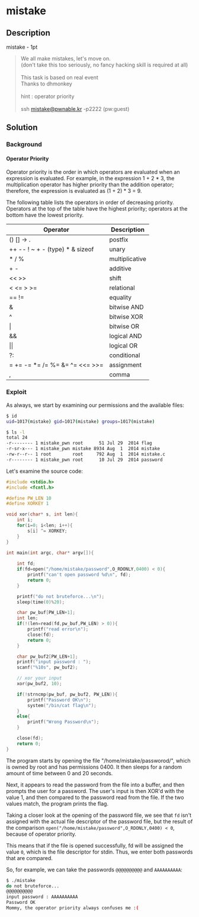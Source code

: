 # mistake

## Description

mistake - 1pt

>We all make mistakes, let's move on. <br>
>(don't take this too seriously, no fancy hacking skill is required at all) <br> <br>
>This task is based on real event <br>
>Thanks to dhmonkey <br> <br>
>hint : operator priority <br> <br>
>ssh mistake@pwnable.kr -p2222 (pw:guest)


## Solution

### Background

#### Operator Priority

Operator priority is the order in which operators are evaluated when an expression is evaluated. For example, in the expression 1 + 2 * 3, the multiplication operator has higher priority than the addition operator; therefore, the expression is evaluated as (1 + 2) * 3 = 9.

The following table lists the operators in order of decreasing priority. Operators at the top of the table have the highest priority; operators at the bottom have the lowest priority.

| Operator | Description |
|----------|-------------|
| () [] -> . | postfix |
| ++ -- ! ~ + - (type) * & sizeof | unary |
| * / % | multiplicative |
| + - | additive |
| << >> | shift |
| < <= > >= | relational |
| == != | equality |
| & | bitwise AND |
| ^ | bitwise XOR |
| \| | bitwise OR |
| && | logical AND |
| \|\| | logical OR |
| ?: | conditional |
| = += -= *= /= %= &= ^= <<= >>= | assignment |
| , | comma |


### Exploit

As always, we start by examining our permissions and the available files:

```bash
$ id
uid=1017(mistake) gid=1017(mistake) groups=1017(mistake)
```

```bash
$ ls -l
total 24
-r-------- 1 mistake_pwn root      51 Jul 29  2014 flag
-r-sr-x--- 1 mistake_pwn mistake 8934 Aug  1  2014 mistake
-rw-r--r-- 1 root        root     792 Aug  1  2014 mistake.c
-r-------- 1 mistake_pwn root      10 Jul 29  2014 password
```

Let's examine the source code:

```c
#include <stdio.h>
#include <fcntl.h>

#define PW_LEN 10
#define XORKEY 1

void xor(char* s, int len){
	int i;
	for(i=0; i<len; i++){
		s[i] ^= XORKEY;
	}
}

int main(int argc, char* argv[]){
	
	int fd;
	if(fd=open("/home/mistake/password",O_RDONLY,0400) < 0){
		printf("can't open password %d\n", fd);
		return 0;
	}

	printf("do not bruteforce...\n");
	sleep(time(0)%20);

	char pw_buf[PW_LEN+1];
	int len;
	if(!(len=read(fd,pw_buf,PW_LEN) > 0)){
		printf("read error\n");
		close(fd);
		return 0;		
	}

	char pw_buf2[PW_LEN+1];
	printf("input password : ");
	scanf("%10s", pw_buf2);

	// xor your input
	xor(pw_buf2, 10);

	if(!strncmp(pw_buf, pw_buf2, PW_LEN)){
		printf("Password OK\n");
		system("/bin/cat flag\n");
	}
	else{
		printf("Wrong Password\n");
	}

	close(fd);
	return 0;
}
```

The program starts by opening the file "/home/mistake/passworod/", which is owned by root and has permissions 0400. It then sleeps for a random amount of time between 0 and 20 seconds.

Next, it appears to read the password from the file into a buffer, and then prompts the user for a password. The user's input is then XOR'd with the value 1, and then compared to the password read from the file. If the two values match, the program prints the flag.

Taking a closer look at the opening of the password file, we see that `fd` isn't assigned with the actual file descriptor of the password file, but the result of the comparison `open("/home/mistake/password",O_RDONLY,0400) < 0`, because of operator priority. 

This means that if the file is opened successfully, fd will be assigned the value `0`, which is the file descriptor for stdin. Thus, we enter both passwords that are compared.

So, for example, we can take the passwords `@@@@@@@@@@` and `AAAAAAAAAA`:

```bash
$ ./mistake
do not bruteforce...
@@@@@@@@@@
input password : AAAAAAAAAA
Password OK
Mommy, the operator priority always confuses me :(
```